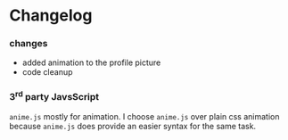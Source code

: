 # Changelog

### changes
- added animation to the profile picture
- code cleanup


### 3<sup>rd</sup> party JavsScript
`anime.js` mostly for animation. I choose `anime.js` over plain css animation because `anime.js` does provide an easier syntax for the same task.




